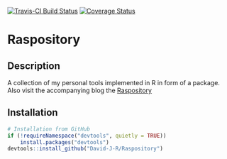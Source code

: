 [![Travis-CI Build Status](https://travis-ci.org/David-J-R/Raspository.svg?branch=master)](https://travis-ci.org/David-J-R/Raspository)
[![Coverage Status](https://img.shields.io/codecov/c/github/David-J-R/Raspository/master.svg)](https://codecov.io/github/David-J-R/Raspository?branch=master)


# Raspository

## Description

A collection of my personal tools implemented in R in form of a package.
Also visit the accompanying blog the [Raspository](https://raspository.com/)

## Installation

```r
# Installation from GitHub
if (!requireNamespace("devtools", quietly = TRUE))
    install.packages("devtools")
devtools::install_github("David-J-R/Raspository")
```
